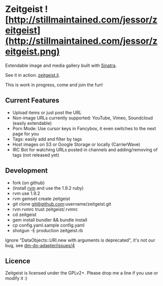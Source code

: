 Zeitgeist ![http://stillmaintained.com/jessor/zeitgeist](http://stillmaintained.com/jessor/zeitgeist.png)
=========

Extendable image and media gallery built with [Sinatra](http://www.sinatrarb.com).

See it in action: [zeitgeist.li](http://zeitgeist.li).

This is work in progress, come and join the fun!


Current Features
----------------

* Upload items or just post the URL
* Non-image URLs currently supported: YouTube, Vimeo, Soundcloud (easily extendable)
* Porn Mode: Use cursor keys in Fancybox, it even switches to the next page for you
* Tags: easily add and filter by tags
* Host images on S3 or Google Storage or locally (CarrierWave)
* IRC Bot for watching URLs posted in channels and adding/removing of tags (not released yet)


Development
-----------

* fork (on github)
* (install [rvm](http://rvm.beginrescueend.com/) and use the 1.9.2 ruby)
* rvm use 1.9.2
* rvm gemset create zeitgeist
* git clone git@github.com:username/zeitgeist.git
* rvm rvmrc trust zeitgeist/.rvmrc
* cd zeitgeist
* gem install bundler && bundle install
* cp config.yaml.sample config.yaml
* shotgun -E production zeitgeist.rb

Ignore "DataObjects::URI.new with arguments is deprecated", it's not our bug, see [dm-do-adapter/issues/4](https://github.com/datamapper/dm-do-adapter/issues/4)


Licence
-------

Zeitgeist is licensed under the GPLv2+. Please drop me a line if you use or modify it :)
